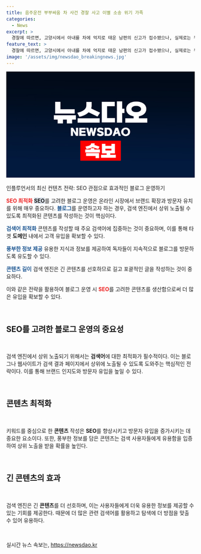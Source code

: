 ```yaml
---
title: 음주운전 부부싸움 차 사건 경찰 사고 이별 소송 위기 가족
categories:
  - News
excerpt: >
  경찰에 따르면, 고양시에서 아내를 차에 억지로 태운 남편의 신고가 접수됐으나, 실제로는 부부가 말다툼을 하고 있던 것으로 밝혀졌다. 그러나 경찰의 추궁으로 남편이 음주운전을 하다가 운전을 바꾼 사실이 밝혀졌고, 혈중알코올농도가 측정됐다. 경찰은 남편을 음주운전 혐의로 입건하고 조사 중이다. (150자)
feature_text: >
  경찰에 따르면, 고양시에서 아내를 차에 억지로 태운 남편의 신고가 접수됐으나, 실제로는 부부가 말다툼을 하고 있던 것으로 밝혀졌다. 그러나 경찰의 추궁으로 남편이 음주운전을 하다가 운전을 바꾼 사실이 밝혀졌고, 혈중알코올농도가 측정됐다. 경찰은 남편을 음주운전 혐의로 입건하고 조사 중이다. (150자)
image: '/assets/img/newsdao_breakingnews.jpg'
---
```


<p><img src="/assets/img/newsdao_breakingnews.jpg" alt="ontimetimes 속보" /></p>

<p>인플루언서의 최신 컨텐츠 전략: SEO 관점으로 효과적인 블로그 운영하기</p>

<p><b><span style="color: #ee2323;">SEO 최적화</span></b>
<b><span style="background-color: #21538527;">SEO</span></b>를 고려한 블로그 운영은 온라인 시장에서 브랜드 확장과 방문자 유치를 위해 매우 중요하다.
<b><span style="color: #1a5490;">블로그</span></b>를 운영하고자 하는 경우, 검색 엔진에서 상위 노출될 수 있도록 최적화된 콘텐츠를 작성하는 것이 핵심이다. </p>

<p><b><span style="color: #1a5490;">검색어 최적화</span></b>
콘텐츠를 작성할 때 주요 검색어에 집중하는 것이 중요하며, 이를 통해 타겟 <b>도메인</b> 내에서 고객 유입을 확보할 수 있다.</p>

<p><b><span style="color: #1a5490;">풍부한 정보 제공</span></b>
유용한 지식과 정보를 제공하여 독자들이 지속적으로 블로그를 방문하도록 유도할 수 있다. </p>

<p><b><span style="color: #1a5490;">콘텐츠 길이</span></b>
검색 엔진은 긴 콘텐츠를 선호하므로 길고 포괄적인 글을 작성하는 것이 중요하다.</p>

<p>이와 같은 전략을 활용하여 블로그 운영 시 <b><span style="color: #ee2323;">SEO</span></b>를 고려한 콘텐츠를 생산함으로써 더 많은 유입을 확보할 수 있다.</p>

<p data-ke-size="size16">&nbsp;</p>

<h2 data-ke-size="size26">SEO를 고려한 블로그 운영의 중요성</h2>

<p data-ke-size="size16">&nbsp;</p>

<p>검색 엔진에서 상위 노출되기 위해서는 <b>검색어</b>에 대한 최적화가 필수적이다. 이는 블로그나 웹사이트가 검색 결과 페이지에서 상위에 노출될 수 있도록 도와주는 핵심적인 전략이다. 
이를 통해 브랜드 인지도와 방문자 유입을 높일 수 있다.</p>

<p data-ke-size="size16">&nbsp;</p>

<h2 data-ke-size="size26">콘텐츠 최적화</h2>

<p data-ke-size="size16">&nbsp;</p>

<p>키워드를 중심으로 한 <b>콘텐츠</b> 작성은 <b>SEO</b>를 향상시키고 방문자 유입을 증가시키는 데 중요한 요소이다. 
또한, 풍부한 정보를 담은 콘텐츠는 검색 사용자들에게 유용함을 입증하여 상위 노출을 받을 확률을 높인다.</p>

<p data-ke-size="size16">&nbsp;</p>

<h2 data-ke-size="size26">긴 콘텐츠의 효과</h2>

<p data-ke-size="size16">&nbsp;</p>

<p>검색 엔진은 긴 <b>콘텐츠</b>를 더 선호하며, 이는 사용자들에게 더욱 유용한 정보를 제공할 수 있는 기회를 제공한다.
때문에 더 많은 관련 검색어를 활용하고 탐색에 더 방점을 맞출 수 있어 유용하다.</p>

<p data-ke-size="size16">&nbsp;</p>
실시간 뉴스 속보는, <a href="https://newsdao.kr" rel="dofollow">https://newsdao.kr</a>



